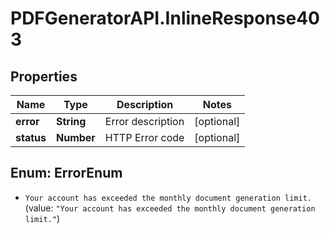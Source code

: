 # PDFGeneratorAPI.InlineResponse403

## Properties

Name | Type | Description | Notes
------------ | ------------- | ------------- | -------------
**error** | **String** | Error description | [optional] 
**status** | **Number** | HTTP Error code | [optional] 



## Enum: ErrorEnum


* `Your account has exceeded the monthly document generation limit.` (value: `"Your account has exceeded the monthly document generation limit."`)




